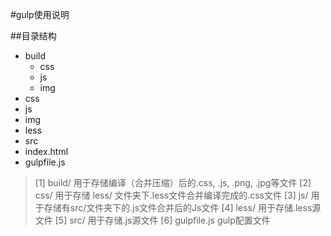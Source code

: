 #gulp使用说明

##目录结构

- build 
	* css 
	* js
	* img
- css
- js
- img
- less
- src
- index.html
- gulpfile.js

> [1] build/ 用于存储编译（合并压缩）后的.css, .js, .png, .jpg等文件
> [2] css/ 用于存储 less/ 文件夹下.less文件合并编译完成的.css文件
> [3] js/ 用于存储有src/文件夹下的.js文件合并后的Js文件
> [4] less/ 用于存储.less源文件
> [5] src/ 用于存储.js源文件
> [6] gulpfile.js  gulp配置文件



